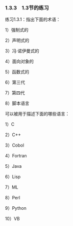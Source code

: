### 1.3.3　1.3节的练习

练习1.3.1：指出下面的术语：

1）强制式的

2）声明式的

3）冯·诺伊曼式的

4）面向对象的

5）函数式的

6）第三代

7）第四代

8）脚本语言

可以被用于描述下面的哪些语言：

1）C

2）C++

3）Cobol

4）Fortran

5）Java

6）Lisp

7）ML

8）Perl

9）Python

10）VB
